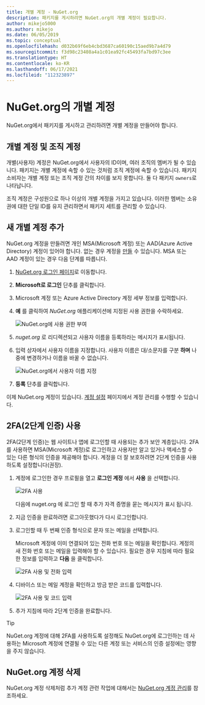 ```yaml
---
title: 개별 계정 - NuGet.org
description: 패키지를 게시하려면 NuGet.org의 개별 계정이 필요합니다.
author: mikejo5000
ms.author: mikejo
ms.date: 06/05/2019
ms.topic: conceptual
ms.openlocfilehash: d032b69f6eb4cbd3687ca60190c15aed9b7a4d79
ms.sourcegitcommit: f3d98c23408a4a1c01ea92fc45493fa7bd97c3ee
ms.translationtype: HT
ms.contentlocale: ko-KR
ms.lasthandoff: 06/17/2021
ms.locfileid: "112323897"
---
```

# <a name="individual-accounts-on-nugetorg"></a>NuGet.org의 개별 계정

NuGet.org에서 패키지를 게시하고 관리하려면 개별 계정을 만들어야 합니다.

## <a name="individual-accounts-vs-organization-accounts"></a>개별 계정 및 조직 계정

개별(사용자) 계정은 NuGet.org에서 사용자의 ID이며, 여러 조직의 멤버가 될 수 있습니다. 패키지는 개별 계정에 속할 수 있는 것처럼 조직 계정에 속할 수 있습니다. 패키지 소비자는 개별 계정 또는 조직 계정 간의 차이를 보지 못합니다. 둘 다 패키지 `owners`로 나타납니다.

조직 계정은 구성원으로 하나 이상의 개별 계정을 가지고 있습니다. 이러한 멤버는 소유권에 대한 단일 ID를 유지 관리하면서 패키지 세트를 관리할 수 있습니다.

## <a name="add-a-new-individual-account"></a>새 개별 계정 추가

NuGet.org 계정을 만들려면 개인 MSA(Microsoft 계정) 또는 AAD(Azure Active Directory) 계정이 있어야 합니다. 없는 경우 계정을 [만들](https://signup.live.com) 수 있습니다. MSA 또는 AAD 계정이 있는 경우 다음 단계를 따릅니다.

1. [NuGet.org 로그인 페이지](https://www.nuget.org/users/account/LogOn)로 이동합니다.

1. **Microsoft로 로그인** 단추를 클릭합니다.

1. Microsoft 계정 또는 Azure Active Directory 계정 세부 정보를 입력합니다.

1. **예** 를 클릭하여 *NuGet.org* 애플리케이션에 지정된 사용 권한을 수락하세요.

   ![NuGet.org에 사용 권한 부여](media/nuget-org-permissions.png)

1. *nuget.org* 로 리디렉션되고 사용자 이름을 등록하라는 메시지가 표시됩니다.

1. 입력 상자에서 사용자 이름을 지정합니다. 사용자 이름은 대/소문자를 구분 **하며** 나중에 변경하거나 이름을 바꿀 수 없습니다.

   ![NuGet.org에서 사용자 이름 지정](media/nuget-org-register.png) 

1. **등록** 단추를 클릭합니다.

이제 NuGet.org 계정이 있습니다. [계정 설정](https://www.nuget.org/account) 페이지에서 계정 관리를 수행할 수 있습니다.

## <a name="enable-two-factor-authentication-2fa"></a>2FA(2단계 인증) 사용

2FA(2단계 인증)는 웹 사이트나 앱에 로그인할 때 사용되는 추가 보안 계층입니다. 2FA를 사용하면 MSA(Microsoft 계정)로 로그인하고 사용자만 알고 있거나 액세스할 수 있는 다른 형식의 인증을 제공해야 합니다. 계정을 더 잘 보호하려면 2단계 인증을 사용하도록 설정합니다(권장).

1. 계정에 로그인한 경우 프로필을 열고 **로그인 계정** 에서 **사용** 을 선택합니다.

   ![2FA 사용](media/nuget-org-register-2fa.png)

   다음에 nuget.org 에 로그인 할 때 추가 자격 증명을 묻는 메시지가 표시 됩니다.

2. 지금 인증을 완료하려면 로그아웃했다가 다시 로그인합니다.

3. 로그인할 때 두 번째 인증 형식으로 문자 또는 메일을 선택합니다.

   Microsoft 계정에 이미 연결되어 있는 전화 번호 또는 메일을 확인합니다. 계정의 새 전화 번호 또는 메일을 입력해야 할 수 있습니다. 필요한 경우 지침에 따라 필요한 정보를 입력하고 **다음** 을 클릭합니다.

   ![2FA 사용 및 전화 입력](media/nuget-org-sign-in-2fa.png)

4. 디바이스 또는 메일 계정을 확인하고 방금 받은 코드를 입력합니다.

   ![2FA 사용 및 코드 입력](media/nuget-org-enter-code-2fa.png)

5. 추가 지침에 따라 2단계 인증을 완료합니다.

> [!Tip]
> NuGet.org 계정에 대해 2FA를 사용하도록 설정해도 NuGet.org에 로그인하는 데 사용하는 Microsoft 계정에 연결될 수 있는 다른 계정 또는 서비스의 인증 설정에는 영향을 주지 않습니다.

## <a name="delete-a-nugetorg-account"></a>NuGet.org 계정 삭제

NuGet.org 계정 삭제처럼 추가 계정 관련 작업에 대해서는 [NuGet.org 계정 관리](/nuget/nuget-org/nuget-org-faq#nuget.org-account-management)를 참조하세요.
